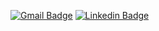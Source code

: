 [![Gmail Badge](https://img.shields.io/badge/Gmail-d14836?style=flat-square&logo=Gmail&logoColor=white&link=mailto:volta2030@gmail.com)](mailto:volta2030@gmail.com) 
[![Linkedin Badge](https://img.shields.io/badge/-LinkedIn-blue?style=flat-square&logo=Linkedin&logoColor=white&link=https://www.linkedin.com/in/%ED%83%9C%EB%AF%BC-%EB%B0%95-003302201/)](https://www.linkedin.com/in/%ED%83%9C%EB%AF%BC-%EB%B0%95-003302201/)


